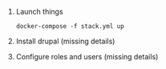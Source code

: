 1. Launch things
    ```console
    docker-compose -f stack.yml up
    ```

1. Install drupal (missing details)

1. Configure roles and users (missing details)
